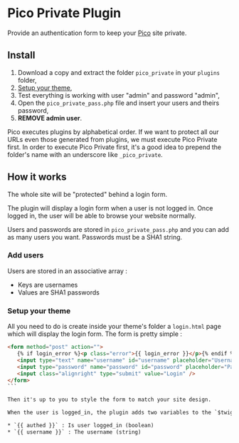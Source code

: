 # Pico Private Plugin

Provide an authentication form to keep your [Pico](http://pico.dev7studios.com/) site private.

## Install

1. Download a copy and extract the folder `pico_private` in your `plugins` folder,
2. [Setup your theme](#setup-your-theme),
3. Test everything is working with user "admin" and password "admin",
4. Open the `pico_private_pass.php` file and insert your users and theirs password,
5. **REMOVE admin user**.

Pico executes plugins by alphabetical order. If we want to protect all our URLs even those generated from plugins, we must execute Pico Private first.
In order to execute Pico Private first, it's a good idea to prepend the folder's name with an underscore like `_pico_private`.

## How it works

The whole site will be "protected" behind a login form.

The plugin will display a login form when a user is not logged in.
Once logged in, the user will be able to browse your website normally.

Users and passwords are stored in `pico_private_pass.php` and you can add as many users you want.
Passwords must be a SHA1 string.

### Add users

Users are stored in an associative array : 

* Keys are usernames
* Values are SHA1 passwords

### Setup your theme

All you need to do is create inside your theme's folder a `login.html` page which will display the login form. The form is pretty simple : 

````html
<form method="post" action="">
   {% if login_error %}<p class="error">{{ login_error }}</p>{% endif %}
   <input type="text" name="username" id="username" placeholder="Username" value="{{ username }}"/>
   <input type="password" name="password" id="password" placeholder="Password"/>
   <input class="alignright" type="submit" value="Login" />
</form>
```

Then it's up to you to style the form to match your site design.

When the user is logged_in, the plugin adds two variables to the `$twig_vars`, that you can use in your theme : 

* `{{ authed }}` : Is user logged_in (boolean)
* `{{ username }}` : The username (string)
